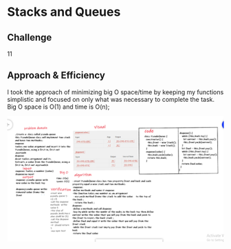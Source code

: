 # Stacks and Queues

<!-- Short summary or background information -->

## Challenge

11

## Approach & Efficiency

I took the approach of minimizing big O space/time by keeping my functions simplistic and focused on only what was necessary to complete the task. Big O space is O(1) and time is O(n);

![whiteboard](./codech11.png)
